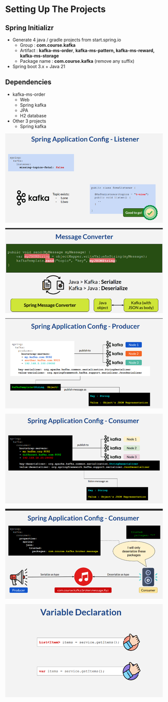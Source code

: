 # Setting Up The Projects


## Spring Initializr

* Generate 4 java / gradle projects from start.spring.io
  * Group : **com.course.kafka**
  * Artifact : **kafka-ms-order**, **kafka-ms-pattern,
  kafka-ms-reward, kafka-ms-storage**
  * Package name : **com.course.kafka** (remove any
  suffix)
* Spring boot 3.x + Java 21


## Dependencies

* kafka-ms-order
  * Web 
  * Spring kafka
  * JPA
  * H2 database
* Other 3 projects
  * Spring kafka

![img_4.png](images/img_4.png)

![img_5.png](images/img_5.png)

![img_6.png](images/img_6.png)

![img_7.png](images/img_7.png)

![img_8.png](images/img_8.png)

![img_9.png](images/img_9.png)